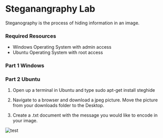 # Steganangraphy Lab

Steganography is the process of hiding information in an image. 

### Required Resources
* Windows Operating System with admin access
* Ubuntu Operating System with root access

### Part 1 Windows




### Part 2 Ubuntu
1. Open up a terminal in Ubuntu and type 
sudo apt-get install steghide

2. Navigate to a browser and download a jpeg picture. Move the picture from your downloads folder to the Desktop.

3. Create a .txt document with the message you would like to encode in your image.


![test](cyber-security/images/steglabimage1.PNG) 
